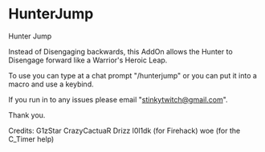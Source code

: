HunterJump
==========

Hunter Jump

Instead of Disengaging backwards, this AddOn allows the Hunter to Disengage forward like a
Warrior's Heroic Leap.

To use you can type at a chat prompt "/hunterjump" or you can put it into a macro and use a
keybind.

If you run in to any issues please email "stinkytwitch@gmail.com".

Thank you.

Credits:
G1zStar
CrazyCactuaR
Drizz
l0l1dk (for Firehack)
woe (for the C_Timer help)
